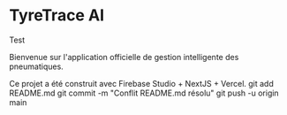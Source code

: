 # TyreTrace AI

Test

Bienvenue sur l'application officielle de gestion intelligente des pneumatiques.

Ce projet a été construit avec Firebase Studio + NextJS + Vercel.
git add README.md
git commit -m "Conflit README.md résolu"
git push -u origin main
